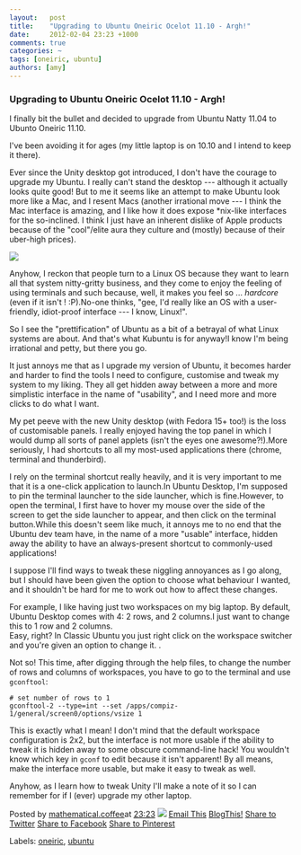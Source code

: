 ```yaml
---
layout:   post
title:    "Upgrading to Ubuntu Oneiric Ocelot 11.10 - Argh!"
date:     2012-02-04 23:23 +1000
comments: true
categories: ~
tags: [oneiric, ubuntu]
authors: [amy]
---
```

### Upgrading to Ubuntu Oneiric Ocelot 11.10 - Argh!

I finally bit the bullet and decided to upgrade from Ubuntu Natty 11.04 to Ubunto Oneiric 11.10.

I've been avoiding it for ages (my little laptop is on 10.10 and I intend to keep it there).

Ever since the Unity desktop got introduced, I don't have the courage to upgrade my Ubuntu. I really can't stand the desktop --- although it actually looks quite good! But to me it seems like an attempt to make Ubuntu look more like a Mac, and I resent Macs (another irrational move --- I think the Mac interface is amazing, and I like how it does expose \*nix-like interfaces for the so-inclined. I think I just have an inherent dislike of Apple products because of the "cool"/elite aura they culture and (mostly) because of their uber-high prices).

 [![](http://1.bp.blogspot.com/-H1SpPFSIVLQ/Ty4t6PvMboI/AAAAAAAABO4/UgMBcZr40tQ/s320/NewUnityDesktop.png)](http://1.bp.blogspot.com/-H1SpPFSIVLQ/Ty4t6PvMboI/AAAAAAAABO4/UgMBcZr40tQ/s1600/NewUnityDesktop.png)

Anyhow, I reckon that people turn to a Linux OS because they want to learn all that system nitty-gritty business, and they come to enjoy the feeling of using terminals and such because, well, it makes you feel so ... _hardcore_ (even if it isn't ! :P).No-one thinks, "gee, I'd really like an OS with a user-friendly, idiot-proof interface --- I know, Linux!".

So I see the "prettification" of Ubuntu as a bit of a betrayal of what Linux systems are about. And that's what Kubuntu is for anyway!I know I'm being irrational and petty, but there you go.

It just annoys me that as I upgrade my version of Ubuntu, it becomes harder and harder to find the tools I need to configure, customise and tweak my system to my liking. They all get hidden away between a more and more simplistic interface in the name of "usability", and I need more and more clicks to do what I want.

My pet peeve with the new Unity desktop (with Fedora 15+ too!) is the loss of customisable panels. I really enjoyed having the top panel in which I would dump all sorts of panel applets (isn't the eyes one awesome?!).<!-- todo: pics of panel + eyes applet -->More seriously, I had shortcuts to all my most-used applications there (chrome, terminal and thunderbird).

I rely on the terminal shortcut really heavily, and it is very important to me that it is a one-click application to launch.In Ubuntu Desktop, I'm supposed to pin the terminal launcher to the side launcher, which is fine.However, to open the terminal, I first have to hover my mouse over the side of the screen to get the side launcher to appear, and then click on the terminal button.While this doesn't seem like much, it annoys me to no end that the Ubuntu dev team have, in the name of a more "usable" interface, hidden away the ability to have an always-present shortcut to commonly-used applications!

I suppose I'll find ways to tweak these niggling annoyances as I go along, but I should have been given the option to choose what behaviour I wanted, and it shouldn't be hard for me to work out how to affect these changes.

For example, I like having just two workspaces on my big laptop. By default, Ubuntu Desktop comes with 4: 2 rows, and 2 columns.I just want to change this to 1 row and 2 columns.   
Easy, right? In Classic Ubuntu you just right click on the workspace switcher and you're given an option to change it. <!-- TODO: picture -->.

Not so! This time, after digging through the help files, to change the number of rows and columns of workspaces, you have to go to the terminal and use `gconftool`:

    # set number of rows to 1
    gconftool-2 --type=int --set /apps/compiz-1/general/screen0/options/vsize 1

This is exactly what I mean! I don't mind that the default workspace configuration is 2x2, but the interface is not more usable if the ability to tweak it is hidden away to some obscure command-line hack! You wouldn't know which key in `gconf` to edit because it isn't apparent! By all means, make the interface more usable, but make it easy to tweak as well.

Anyhow, as I learn how to tweak Unity I'll make a note of it so I can remember for if I (ever) upgrade my other laptop.

Posted by [mathematical.coffee](http://www.blogger.com/profile/15453196627437456098 "author profile")at [<abbr class="published" title="2012-02-04T23:23:00-08:00">23:23</abbr>](upgrading-to-ubuntu-oneiric-ocelot-1110.html "permanent link") [![](http://img2.blogblog.com/img/icon18_edit_allbkg.gif)](http://www.blogger.com/post-edit.g?blogID=7039473604287682752&postID=4918929808026745277&from=pencil "Edit Post")
 [Email This](http://www.blogger.com/share-post.g?blogID=7039473604287682752&postID=4918929808026745277&target=email "Email This") [BlogThis!](http://www.blogger.com/share-post.g?blogID=7039473604287682752&postID=4918929808026745277&target=blog "BlogThis!") [Share to Twitter](http://www.blogger.com/share-post.g?blogID=7039473604287682752&postID=4918929808026745277&target=twitter "Share to Twitter") [Share to Facebook](http://www.blogger.com/share-post.g?blogID=7039473604287682752&postID=4918929808026745277&target=facebook "Share to Facebook") [Share to Pinterest](http://www.blogger.com/share-post.g?blogID=7039473604287682752&postID=4918929808026745277&target=pinterest "Share to Pinterest")
<plusone source="blogger:blog:plusone" href="http://mathematicalcoffee.blogspot.com/2012/02/upgrading-to-ubuntu-oneiric-ocelot-1110.html" size="medium" width="300" annotation="inline"></plusone>

Labels: [oneiric](../../search/label/oneiric.html), [ubuntu](../../search/label/ubuntu.html)


